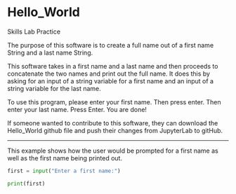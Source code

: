 # Hello_World
Skills Lab Practice


The purpose of this software is to create a full name out of a first name String and a last name String.

This software takes in a first name and a last name and then proceeds to concatenate the two names and print out the full name.
It does this by asking for an input of a string variable for a first name and an input of a string variable for the last name.


To use this program, please enter your first name. Then press enter. Then enter your last name. Press Enter. You are done!

If someone wanted to contribute to this software, they can download the Hello_World github file and push their changes from JupyterLab to gitHub.

_____________________________________________________________________________________________________________________________________________

This example shows how the user would be prompted for a first name as well as the first name being printed out.
```python
first = input("Enter a first name:")

print(first)
```


